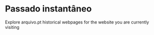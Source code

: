 # Passado instantâneo
Explore arquivo.pt historical webpages for the website you are currently visiting
